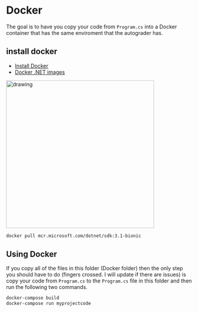 # Docker
The goal is to have you copy your code from `Program.cs` into a Docker container that has the same enviroment that the autograder has.

## install docker

* [Install Docker](https://docs.docker.com/get-docker/)
* [Docker .NET images](https://hub.docker.com/_/microsoft-dotnet-sdk/)


<img src="https://user-images.githubusercontent.com/7727291/130502978-717457e3-1792-4a46-afa8-1569136930d1.png" alt="drawing" width="400"/>

```Bash
docker pull mcr.microsoft.com/dotnet/sdk:3.1-bionic
```

## Using Docker
If you copy all of the files in this folder (Docker folder) then the only step you should have to do (fingers crossed. I will update if there are issues) is copy your code from `Program.cs` to the `Program.cs` file in this folder and then run the following two commands.

```Bash
docker-compose build
docker-compose run myprojectcode
```

